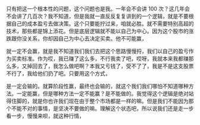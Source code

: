 只有把这一个根本性的问题，这个问题也是我。一年会不会讲 100 次？这几年会不会讲了几百次？我不知道，但是我就一直反反复复讲到的一个逻辑，就是不要根据自己的成本盈亏去做决策。这个只要能拧过来，咱就必胜。就不需要特别高超的技术，那些都是锦上添花。但是底层逻辑就不能以自己为中心。因为这个股市的涨跌跟你没关系，你却因自己为中心去决定买卖。他不可能赢，

就一定不会赢，就是我不知道我们我们去把这个思路慢慢捋，我们以自己的盈亏作为买卖标准。作为哎，我已赚了这么多，不行我卖了吧，哎呀，我就本来我都赚那么多，又掉回去了，我怎么做吧啊？本我又亏钱了，受不了了，我是不是这支股票不行了，我给他们扔了吧。只要用这个方式，

是一定会输的。就算阶段性赢，最终也会输的，就这个我们我们哪怕不知道哪种方法。一定能赢，但是哪种方法一定不能赢？是不能做的。我觉得这个逻辑是绝对站得住脚的，就是你也许我们现在由于整个市场都是一样的嘛。但是我们不能因为那个不能不对的事情，是坚决不要做的嘛。理解这个状态吧，所以说我们还是走一步看一步，慢慢来呗，就这种行情，
